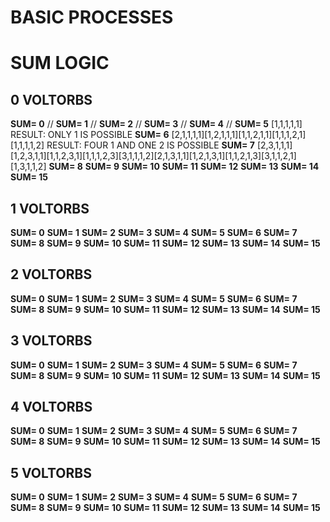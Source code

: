 # BASIC PROCESSES

# SUM LOGIC
## 0 VOLTORBS
  **SUM= 0**
    //
  **SUM= 1**
    //
  **SUM= 2**
    //
  **SUM= 3**
    //
  **SUM= 4**
    //
  **SUM= 5**
    [1,1,1,1,1]
    RESULT: ONLY 1 IS POSSIBLE
  **SUM= 6**
    [2,1,1,1,1][1,2,1,1,1][1,1,2,1,1][1,1,1,2,1][1,1,1,1,2]
    RESULT: FOUR 1 AND ONE 2 IS POSSIBLE
  **SUM= 7**
    [2,3,1,1,1][1,2,3,1,1][1,1,2,3,1][1,1,1,2,3][3,1,1,1,2][2,1,3,1,1][1,2,1,3,1][1,1,2,1,3][3,1,1,2,1][1,3,1,1,2]
  **SUM= 8**
  **SUM= 9**
  **SUM= 10**
  **SUM= 11**
  **SUM= 12**
  **SUM= 13**
  **SUM= 14**
  **SUM= 15**

## 1 VOLTORBS
  **SUM= 0**
  **SUM= 1**
  **SUM= 2**
  **SUM= 3**
  **SUM= 4**
  **SUM= 5**
  **SUM= 6**
  **SUM= 7**
  **SUM= 8**
  **SUM= 9**
  **SUM= 10**
  **SUM= 11**
  **SUM= 12**
  **SUM= 13**
  **SUM= 14**
  **SUM= 15**

## 2 VOLTORBS
  **SUM= 0**
  **SUM= 1**
  **SUM= 2**
  **SUM= 3**
  **SUM= 4**
  **SUM= 5**
  **SUM= 6**
  **SUM= 7**
  **SUM= 8**
  **SUM= 9**
  **SUM= 10**
  **SUM= 11**
  **SUM= 12**
  **SUM= 13**
  **SUM= 14**
  **SUM= 15**

## 3 VOLTORBS
  **SUM= 0**
  **SUM= 1**
  **SUM= 2**
  **SUM= 3**
  **SUM= 4**
  **SUM= 5**
  **SUM= 6**
  **SUM= 7**
  **SUM= 8**
  **SUM= 9**
  **SUM= 10**
  **SUM= 11**
  **SUM= 12**
  **SUM= 13**
  **SUM= 14**
  **SUM= 15**

## 4 VOLTORBS
  **SUM= 0**
  **SUM= 1**
  **SUM= 2**
  **SUM= 3**
  **SUM= 4**
  **SUM= 5**
  **SUM= 6**
  **SUM= 7**
  **SUM= 8**
  **SUM= 9**
  **SUM= 10**
  **SUM= 11**
  **SUM= 12**
  **SUM= 13**
  **SUM= 14**
  **SUM= 15**

## 5 VOLTORBS
  **SUM= 0**
  **SUM= 1**
  **SUM= 2**
  **SUM= 3**
  **SUM= 4**
  **SUM= 5**
  **SUM= 6**
  **SUM= 7**
  **SUM= 8**
  **SUM= 9**
  **SUM= 10**
  **SUM= 11**
  **SUM= 12**
  **SUM= 13**
  **SUM= 14**
  **SUM= 15**